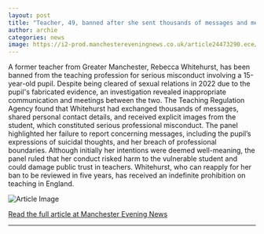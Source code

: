 ```yaml
---
layout: post
title: "Teacher, 49, banned after she sent thousands of messages and met up with teenage pupil"
author: archie
categories: news
image: https://i2-prod.manchestereveningnews.co.uk/article24473290.ece/ALTERNATES/s1200/4_Whitehurst.jpg
---
```

A former teacher from Greater Manchester, Rebecca Whitehurst, has been banned from the teaching profession for serious misconduct involving a 15-year-old pupil. Despite being cleared of sexual relations in 2022 due to the pupil's fabricated evidence, an investigation revealed inappropriate communication and meetings between the two. The Teaching Regulation Agency found that Whitehurst had exchanged thousands of messages, shared personal contact details, and received explicit images from the student, which constituted serious professional misconduct. The panel highlighted her failure to report concerning messages, including the pupil’s expressions of suicidal thoughts, and her breach of professional boundaries. Although initially her intentions were deemed well-meaning, the panel ruled that her conduct risked harm to the vulnerable student and could damage public trust in teachers. Whitehurst, who can reapply for her ban to be reviewed in five years, has received an indefinite prohibition on teaching in England.

![Article Image](https://i2-prod.manchestereveningnews.co.uk/article24473290.ece/ALTERNATES/s1200/4_Whitehurst.jpg)

[Read the full article at Manchester Evening News](https://www.manchestereveningnews.co.uk/news/greater-manchester-news/teacher-49-banned-after-sent-32693416)

---
